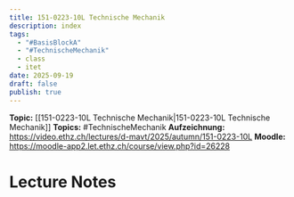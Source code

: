 ```yaml
---
title: 151-0223-10L Technische Mechanik
description: index
tags:
  - "#BasisBlockA"
  - "#TechnischeMechanik"
  - class
  - itet
date: 2025-09-19
draft: false
publish: true
---
```


**Topic:** [[151-0223-10L Technische Mechanik|151-0223-10L Technische Mechanik]]
**Topics:** #TechnischeMechanik 
**Aufzeichnung:** https://video.ethz.ch/lectures/d-mavt/2025/autumn/151-0223-10L
**Moodle:**  https://moodle-app2.let.ethz.ch/course/view.php?id=26228
# Lecture Notes

